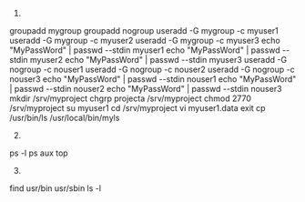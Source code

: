 1.
groupadd mygroup
groupadd nogroup
useradd -G mygroup -c  myuser1
useradd -G mygroup -c  myuser2
useradd -G mygroup -c  myuser3
echo "MyPassWord" | passwd --stdin myuser1
echo "MyPassWord" | passwd --stdin myuser2
echo "MyPassWord" | passwd --stdin myuser3
useradd -G nogroup -c  nouser1
useradd -G nogroup -c  nouser2
useradd -G nogroup -c  nouser3
echo "MyPassWord" | passwd --stdin nouser1
echo "MyPassWord" | passwd --stdin nouser2
echo "MyPassWord" | passwd --stdin nouser3
mkdir  /srv/myproject
chgrp projecta /srv/myproject
chmod 2770 /srv/myproject
su myuser1 
cd /srv/myproject 
vi myuser1.data
exit
cp /usr/bin/ls /usr/local/bin/myls

2.
ps -l
ps aux
top

3.
find usr/bin usr/sbin
ls -l


